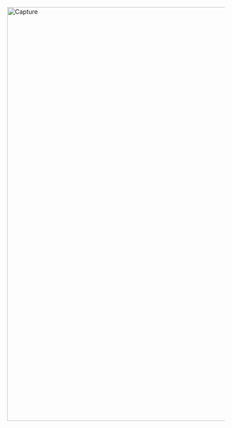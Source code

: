<img width="959" alt="Capture" src="https://github.com/louhab/laravel-multi-lang-demo/assets/58055947/6e107d0a-e1fa-4b82-a352-b145b317509a">
